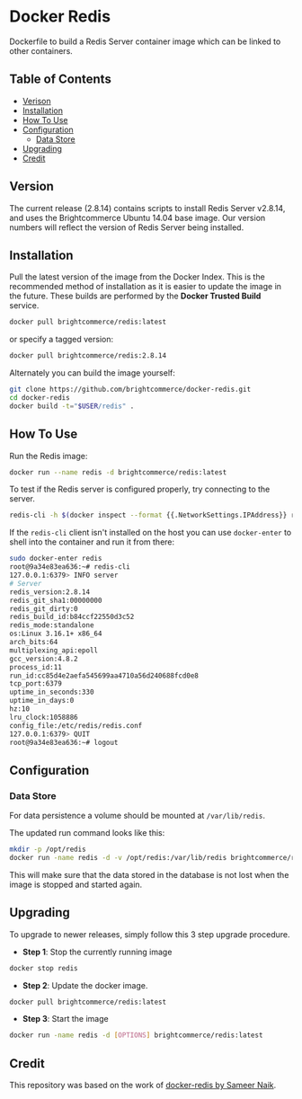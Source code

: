 # Docker Redis

Dockerfile to build a Redis Server container image which can be linked to other containers.

## Table of Contents
- [Verison](#version)
- [Installation](#installation)
- [How To Use](#how-to-use)
- [Configuration](#configuration)
    - [Data Store](#data-store)
- [Upgrading](#upgrading)
- [Credit](#credit)

## Version

The current release (2.8.14) contains scripts to install Redis Server v2.8.14, and uses the Brightcommerce Ubuntu 14.04 base image. Our version numbers will reflect the version of Redis Server being installed.

## Installation

Pull the latest version of the image from the Docker Index. This is the recommended method of installation as it is easier to update the image in the future. These builds are performed by the **Docker Trusted Build** service.

``` bash
docker pull brightcommerce/redis:latest
```

or specify a tagged version:

``` bash
docker pull brightcommerce/redis:2.8.14
```

Alternately you can build the image yourself:

``` bash
git clone https://github.com/brightcommerce/docker-redis.git
cd docker-redis
docker build -t="$USER/redis" .
```

## How To Use

Run the Redis image:

``` bash
docker run --name redis -d brightcommerce/redis:latest
```

To test if the Redis server is configured properly, try connecting to the server.

``` bash
redis-cli -h $(docker inspect --format {{.NetworkSettings.IPAddress}} redis)
```

If the `redis-cli` client isn't installed on the host you can use `docker-enter` to shell into the container and run it from there:

``` bash
sudo docker-enter redis
root@9a34e83ea636:~# redis-cli
127.0.0.1:6379> INFO server
# Server
redis_version:2.8.14
redis_git_sha1:00000000
redis_git_dirty:0
redis_build_id:b84ccf22550d3c52
redis_mode:standalone
os:Linux 3.16.1+ x86_64
arch_bits:64
multiplexing_api:epoll
gcc_version:4.8.2
process_id:11
run_id:cc85d4e2aefa545699aa4710a56d240688fcd0e8
tcp_port:6379
uptime_in_seconds:330
uptime_in_days:0
hz:10
lru_clock:1058886
config_file:/etc/redis/redis.conf
127.0.0.1:6379> QUIT
root@9a34e83ea636:~# logout
```

## Configuration

### Data Store

For data persistence a volume should be mounted at `/var/lib/redis`.

The updated run command looks like this:

``` bash
mkdir -p /opt/redis
docker run -name redis -d -v /opt/redis:/var/lib/redis brightcommerce/redis:latest
```

This will make sure that the data stored in the database is not lost when the image is stopped and started again.

## Upgrading

To upgrade to newer releases, simply follow this 3 step upgrade procedure.

- **Step 1**: Stop the currently running image

``` bash
docker stop redis
```

- **Step 2**: Update the docker image.

``` bash
docker pull brightcommerce/redis:latest
```

- **Step 3**: Start the image

``` bash
docker run -name redis -d [OPTIONS] brightcommerce/redis:latest
```

## Credit

This repository was based on the work of [docker-redis by Sameer Naik](https://github.com/sameersbn/docker-redis).
